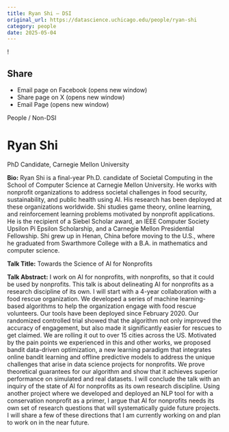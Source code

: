 ```yaml
---
title: Ryan Shi – DSI
original_url: https://datascience.uchicago.edu/people/ryan-shi
category: people
date: 2025-05-04
---
```


<!-- Table-like structure detected -->

!

## Share

* Email page on Facebook (opens new window)
* Share page on X (opens new window)
* Email Page (opens new window)

<!-- Table-like structure detected -->

People / Non-DSI

# Ryan Shi

PhD Candidate, Carnegie Mellon University

**Bio:** Ryan Shi is a final-year Ph.D. candidate of Societal Computing in the School of Computer Science at Carnegie Mellon University. He works with nonprofit organizations to address societal challenges in food security, sustainability, and public health using AI. His research has been deployed at these organizations worldwide. Shi studies game theory, online learning, and reinforcement learning problems motivated by nonprofit applications. He is the recipient of a Siebel Scholar award, an IEEE Computer Society Upsilon Pi Epsilon Scholarship, and a Carnegie Mellon Presidential Fellowship. Shi grew up in Henan, China before moving to the U.S., where he graduated from Swarthmore College with a B.A. in mathematics and computer science.

**Talk Title:** Towards the Science of AI for Nonprofits

**Talk Abstract:** I work on AI for nonprofits, with nonprofits, so that it could be used by nonprofits. This talk is about delineating AI for nonprofits as a research discipline of its own. I will start with a 4-year collaboration with a food rescue organization. We developed a series of machine learning-based algorithms to help the organization engage with food rescue volunteers. Our tools have been deployed since February 2020. Our randomized controlled trial showed that the algorithm not only improved the accuracy of engagement, but also made it significantly easier for rescues to get claimed. We are rolling it out to over 15 cities across the US. Motivated by the pain points we experienced in this and other works, we proposed bandit data-driven optimization, a new learning paradigm that integrates online bandit learning and offline predictive models to address the unique challenges that arise in data science projects for nonprofits. We prove theoretical guarantees for our algorithm and show that it achieves superior performance on simulated and real datasets. I will conclude the talk with an inquiry of the state of AI for nonprofits as its own research discipline. Using another project where we developed and deployed an NLP tool for with a conservation nonprofit as a primer, I argue that AI for nonprofits needs its own set of research questions that will systematically guide future projects. I will share a few of these directions that I am currently working on and plan to work on in the near future.